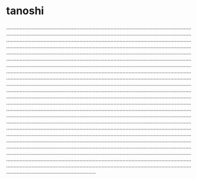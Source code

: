 # tanoshi
................................................................................................................................................................................................................................................................................................................................................................................................................................................................................................................................................................................................................................................................................................................................................................................................................................................................................................................................................................................................................................................................................................................................................................................................................................................................................................................................................................................................................................................................................................................................................................................................................................................................................................................................................................................................................................................................................................................................................................................................................................................................................................................................................................................................................................................................................................................................................................................................................................................................................................................................................................................................................................................................................................................................................................................................................................................................................................................................................................................................................................